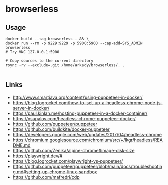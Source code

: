 # browserless


## Usage

```
docker build --tag browserless . && \
docker run --rm -p 9229:9229 -p 5900:5900 --cap-add=SYS_ADMIN browserless
# Try VNC 127.0.0.1:5900

# Copy sources to the current directory
rsync -rv --exclude=.git /home/arkady/browserless/. .


```

## Links
* http://www.smartjava.org/content/using-puppeteer-in-docker/
* https://blog.logrocket.com/how-to-set-up-a-headless-chrome-node-js-server-in-docker/
* https://paul.kinlan.me/hosting-puppeteer-in-a-docker-container/
* https://vsupalov.com/headless-chrome-puppeteer-docker/
* https://github.com/puppeteer/puppeteer
* https://github.com/buildkite/docker-puppeteer
* https://developers.google.com/web/updates/2017/04/headless-chrome
* https://chromium.googlesource.com/chromium/src/+/lkgr/headless/README.md
* https://github.com/Zenika/alpine-chrome#image-disk-size
* https://playwright.dev/#
* https://blog.logrocket.com/playwright-vs-puppeteer/
* https://github.com/puppeteer/puppeteer/blob/main/docs/troubleshooting.md#setting-up-chrome-linux-sandbox
* https://github.com/mafredri/cdp